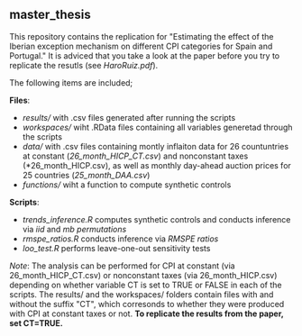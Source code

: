 ## master_thesis

This repository contains the replication for "Estimating the effect of the Iberian exception mechanism on different CPI categories for Spain and Portugal." It is adviced that you take a look at the paper before you try to replicate the resutls (see *HaroRuiz.pdf*). 

The following items are included;

**Files**: 
- *results/* with .csv files generated after running the scripts
- *workspaces/* wiht .RData files containing all variables generetad through the scripts
- *data/* with .csv files containing montly inflaiton data for 26 countuntries at constant (*26_month_HICP_CT.csv*) and nonconstant taxes (*26_month_HICP.csv), as well as monthly day-ahead auction prices for 25 countries (*25_month_DAA.csv*)
- *functions/* wiht a function to compute synthetic controls
 
**Scripts**:
- *trends_inference.R* computes synthetic controls and conducts inference via *iid* and *mb permutations*
- *rmspe_ratios.R* conducts inference via *RMSPE ratios*
- *loo_test.R* performs leave-one-out sensitivity tests

*Note*: The analysis can be performed for CPI at constant (via 26_month_HICP_CT.csv) or nonconstant taxes (via 26_month_HICP.csv) depending on whether variable CT is set to TRUE or FALSE in each of the scripts. The results/ and the workspaces/ folders contain files with and without the suffix "CT", which corresonds to whether they were produced with CPI at constant taxes or not. **To replicate the results from the paper, set CT=TRUE.**
      
